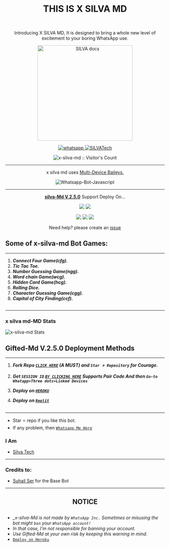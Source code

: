 <h1 align="center"> THIS IS X SILVA MD</h1> 
 <br>



<p align="center"> Introducing X SILVA MD, It is designed to bring a whole new level of excitement to your boring WhatsApp use. </p>

<p align="center">
  <a href="https://github.com/Sylivanu/x-silva-md">
    <img alt="SILVA docs" height="300" src="https://telegra.ph/file/bf328b6925882b2644535.jpg">
  </a>
</p>
    
   
   
<p align="center">
  <a href="https://wa.me/+254700143167?text=Hi+Bro--+I+Need+Help.+I've+messaged+you+from+X+SILVA+ME+Repo" target="_blank">
    <img alt="whatsapp" src="https://img.shields.io/badge/ Whatsapp -25D366?style=for-the-badge&logo=whatsapp&logoColor=white" />
 
  <a aria-label="X SILVA MD is free to use" href="https://github.com/Sylivanu/x-silva-md" target="_blank">
    <img alt="SILVATech" src="https://img.shields.io/tiktok/@silva.edits6" target="_blank" />
  </a>

</p>
<p align="center"><img src="https://profile-counter.glitch.me/{Sylivanu}/count.svg" alt="x-silva-md :: Visitor's Count" /></p>

---




<p align="center"> x silva md uses
  <a href="https://github.com/adiwajshing/Baileys">Multi-Device Baileys.</a>
</p>
<p align="center">
  <img title="Whatsapp-Bot-Javascript" src="https://img.shields.io/badge/Javascript-363303?style=for-the-badge&logo=javascript&logoColor=c6c631"></img>
</p>

---

<p align="center">
  <a href="https://github.com/Sylivanu/x-silva-md"><b>silva-Md V.2.5.0</b></a> Support Deploy On...
</p>

<p align="center">
  <a href="https://github.com/Sylivanu/x-silva-md/blob/main/temp/deploy-on-vps.md"><img src="https://img.shields.io/badge/self hosting-3d1513?style=for-the-badge&logo=serverless&logoColor=FD5750"></a>
  <a href="https://railway.app/template/GZOvIe?referralCode=wVDLrh"><img src="https://img.shields.io/badge/railway-3e164f?style=for-the-badge&logo=railway&logoColor=0B0D0E"></a>
</p>
<p align="center">
  <a href="https://deploy-x-silva-md.vercel.app"><img src="https://img.shields.io/badge/heroku-9d7acc?style=for-the-badge&logo=heroku&logoColor=430098"></a>
  <a href="https://suhail-web01.vercel.app/replit.html"><img src="https://img.shields.io/badge/replit-253c99?style=for-the-badge&logo=replit&logoColor=F26207"></a>
  <a href="https://app.koyeb.com/apps/deploy?type=git&repository=github.com/giftedtechnexus/Gifted-Md&branch=main&env[SESSION_ID]&env[OWNER_NUMBER]=254762016957&env[MONGODB_URI]&&env[OWNER_NAME]=ɢɪғᴛᴇᴅ ᴛᴇᴄʜ&env[KOYEB_API]&env[PREFIX]=.&env[WAPRESENCE]&env[AUTO_READ_STATUS]=true&env[DISABLE_PM]=false&env[PACK_AUTHER]=whatsapp+bot&env[PACK_NAME]=ɢɪғᴛᴇᴅ ᴛᴇᴄʜ&env[STYLE]=0&env[MODE]=private&env[READ_MESSAGE]=false&env[THEME]=GIFTED&env[WARN_COUNT]=3&env[BLOCK_JID]=null&env[TIME_ZONE]=Africa/Nairobi&name=gifted-tech&env[KOYEB_NAME]=suhail-md&env[SUDO]=null&env[THUMB_IMAGE]=https://telegra.ph/file/54efddccf41281ad7ec51.jpg"><img src="https://img.shields.io/badge/koyeb-033604?style=for-the-badge&logo=koyeb&logoColor=white"></a>
</p>
<p align="center">

</p>
<p align="center">Need help? please create an <a href="https://github.com/Sylivanu/x-silva-md/issues">issue</a></p>



## Some of x-silva-md Bot Games:
---
1. ***Connect Four Game(cfg).***
2.  ***Tic Tac Toe.***
3.  ***Number Guessing Game(ngg).***
4.  ***Word chain Game(wcg).***
5.  ***Hidden Card Game(hcg).***
6.  ***Rolling Dice.***
7.  ***Character Guessing Game(cgg).***
8.  ***Capital of City Finding(ccf).***
##

---

 <h3>x silva md-MD Stats</h3>

![x-silva-md Stats](https://github-readme-stats.vercel.app/api/pin/?username=Sylivanu&repo=x-silva-md&show_owner=true&theme=dark)




    
   
## Gifted-Md V.2.5.0 Deployment Methods
---
1.  ***Fork Repo [`CLICK HERE`](https://github.com/Sylivanu/x-silva-md/fork) (A MUST) and `Star ⭐ Repository` for Courage.***
 
2.  ***Get `SESSION ID`  [`BY CLICKING HERE`](https://sessiongenerator-97b069cd3eac.herokuapp.com/pair) Supports Pair Code And then `Go-to Whatapp>Three dots>Linked Devices`***
  
3. ***Deploy on [`HEROKU`](https://dashboard.heroku.com/new?template=https://github.com/Sylivanu/x-silva-md)***
  
4.  ***Deploy on [`Replit`](https://replit.com/github.com/Sylivanu/x-silva-md)***

##
---


- Star ⭐ repo if you like this bot.
- If any problem, then [`Whatsapp Me Here`](https://wa.me/message/254700143167)


### I Am
- [Silva Tech](https://github.com/Sylivanu) 

---
### Credits to:
 - [Suhail Ser](https://github.com/SuhailTechInfo) for the Base Bot


---


<h2 align="center">  NOTICE
</h2>
   
## 
- *_x-silva-Md is not made by `WhatsApp Inc.` Sometimes or misusing the bot might `ban` your `WhatsApp account!`*
- *In that case, I'm not responsible for banning your account.*
- *Use Gifted-Md at your own risk by keeping this warning in mind.*
- [`Deploy on Heroku`]()
